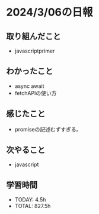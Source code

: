 # 2024/3/06の日報

## 取り組んだこと
- javascriptprimer

## わかったこと
- async await
- fetchAPIの使い方

## 感じたこと
- promiseの記述むずすぎる。

## 次やること
- javascript

## 学習時間
- TODAY: 4.5h
- TOTAL: 827.5h
